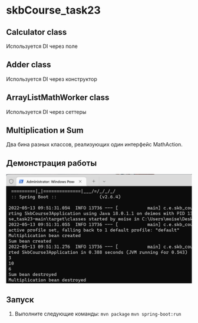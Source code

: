# skbCourse_task23

## Calculator class
Используется DI через поле

## Adder class
Используется DI через конструктор

## ArrayListMathWorker class
Используется DI через сеттеры

## Multiplication и Sum
Два бина разных классов, реализующих один интерфейс MathAction.

## Демонстрация работы
![](run.png)

## Запуск
1. Выполните следующие команды:
`mvn package`
`mvn spring-boot:run`

